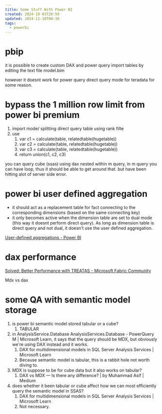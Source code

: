 ```yaml
---
title: Some Stuff With Power BI
created: 2024-10-03T20:59
updated: 2024-11-10T00:30
tags:
  - powerbi
---
```


# pbip
it is possible to create custom DAX and power query import tables by editing the text file model.bim

however it doesnt work for power query direct query mode for teradata for some reason.

# bypass the 1 million row limit from power bi premium

1. import mode/ splitting direct query table using rank filte 
2. use 
	1. var c1 = calculate(table, relatedtable(hugetable))
	2. var c2 = calculate(table, relatedtable(hugetable))
	3. var c3 = calculate(table, relatedtable(hugetable))
	4. return union(c1, c2, c3)

you can query cube (ssas) using dax nested within  m query, in m query you can have loop, thus it should be able to get around that. but have been hitting alot of server side error.


# power bi user defined aggregation

- it should act as a replacement table for fact connecting to the corresponding dimensions (based on the same connecting key)
- it only becomes active when the dimension table are set to dual mode (this way it doesnt perform direct query). As long as dimension table is direct query and not dual, it doesn't use the user defined aggregation.

[User-defined aggregations - Power BI](https://learn.microsoft.com/en-us/power-bi/transform-model/aggregations-advanced)


# dax performance
[Solved: Better Performance with TREATAS - Microsoft Fabric Community](https://community.fabric.microsoft.com/t5/Desktop/Better-Performance-with-TREATAS/td-p/3696907)

Mdx vs dax  


# some QA with semantic model storage
1. is power bi semantic model stored tabular or a cube? 
	1. TABULAR 
2. in AnalysisService.Database AnalysisServices.Database - PowerQuery M | Microsoft Learn, it says that the query should be MDX, but obviously we're using DAX instead and it works. 
	1. DAX for multidimensional models in SQL Server Analysis Services | Microsoft Learn
	2. Because semantic model is tabular, this is a rabbit hole not worth diving to.
3. MDX is suppose to be for cube data but it also works on tabular? 
	1. DAX vs MDX — Is there any difference? | by Muhammad Asif | Medium
4. does whether it been tabular or cube affect how we can most efficiently query the semantic model in SSAS?
	1. DAX for multidimensional models in SQL Server Analysis Services | Microsoft Learn
	2. Not necessary.